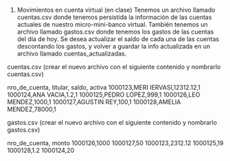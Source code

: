 1. Movimientos en cuenta virtual (en clase) Tenemos un archivo llamado cuentas.csv donde tenemos persistida la información de las cuentas actuales de nuestro micro-mini-banco virtual. También tenemos un archivo llamado gastos.csv donde tenemos los gastos de las cuentas del día de hoy. Se desea actualizar el saldo de cada una de las cuentas descontando los gastos, y volver a guardar la info actualizada en un archivo llamado cuentas_actualizadas.

cuentas.csv (crear el nuevo archivo con el siguiente contenido y nombrarlo cuentas.csv)

nro_de_cuenta, titular, saldo, activa
1000123,MERI IERVASI,12312.12,1
1000124,ANA VACIA,1.2,1
1000125,PEDRO LOPEZ,999,1
1000126,LEO MENDEZ,1000,1
1000127,AGUSTIN REY,100,1
1000128,AMELIA MENDEZ,78000,1

gastos.csv (crear el nuevo archivo con el siguiente contenido y nombrarlo gastos.csv)

nro_de_cuenta, monto
1000126,1000
1000127,50
1000123,2312.12
1000125,19
1000128,1.2
1000124,20